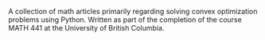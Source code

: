 A collection of math articles primarily regarding solving convex optimization problems using Python. Written as part of the completion of the course MATH 441 at the University of British Columbia.
